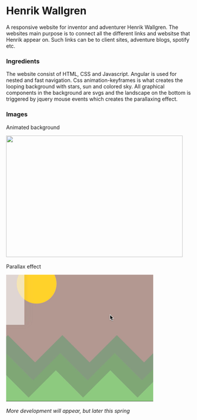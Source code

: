 # Henrik Wallgren

A responsive website for inventor and adventurer Henrik Wallgren. The websites main purpose is to connect all the different links and websitse that Henrik appear on. Such links can be to client sites, adventure blogs, spotify etc.

### Ingredients 

The website consist of HTML, CSS and Javascript. Angular is used for nested and fast navigation. Css animation-keyframes is what creates the looping background with stars, sun and colored sky. All graphical components in the background are svgs and the landscape on the bottom is triggered by jquery mouse events which creates the parallaxing effect. 

### Images
Animated background

<img src="/readme/background.gif" width=480 height=330 />

Parallax effect

<img src="/readme/parallax.gif" width=400 height=344 />

*More development will appear, but later this spring*
